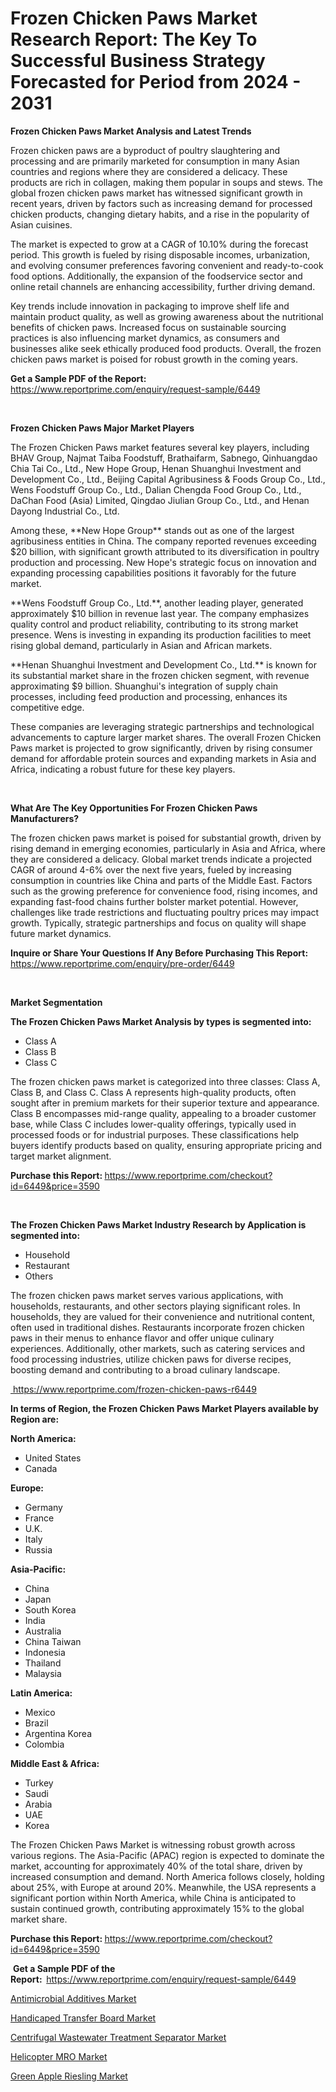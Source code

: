 <p><h1>Frozen Chicken Paws Market Research Report: The Key To Successful Business Strategy Forecasted for Period from 2024 - 2031</h1></p><p><strong>Frozen Chicken Paws Market Analysis and Latest Trends</strong></p>
<p><p>Frozen chicken paws are a byproduct of poultry slaughtering and processing and are primarily marketed for consumption in many Asian countries and regions where they are considered a delicacy. These products are rich in collagen, making them popular in soups and stews. The global frozen chicken paws market has witnessed significant growth in recent years, driven by factors such as increasing demand for processed chicken products, changing dietary habits, and a rise in the popularity of Asian cuisines.</p><p>The market is expected to grow at a CAGR of 10.10% during the forecast period. This growth is fueled by rising disposable incomes, urbanization, and evolving consumer preferences favoring convenient and ready-to-cook food options. Additionally, the expansion of the foodservice sector and online retail channels are enhancing accessibility, further driving demand.</p><p>Key trends include innovation in packaging to improve shelf life and maintain product quality, as well as growing awareness about the nutritional benefits of chicken paws. Increased focus on sustainable sourcing practices is also influencing market dynamics, as consumers and businesses alike seek ethically produced food products. Overall, the frozen chicken paws market is poised for robust growth in the coming years.</p></p>
<p><strong>Get a Sample PDF of the Report:&nbsp;</strong> <a href="https://www.reportprime.com/enquiry/request-sample/6449">https://www.reportprime.com/enquiry/request-sample/6449</a></p>
<p>&nbsp;</p>
<p><strong>Frozen Chicken Paws Major Market Players</strong></p>
<p><p>The Frozen Chicken Paws market features several key players, including BHAV Group, Najmat Taiba Foodstuff, Brathaifarm, Sabnego, Qinhuangdao Chia Tai Co., Ltd., New Hope Group, Henan Shuanghui Investment and Development Co., Ltd., Beijing Capital Agribusiness & Foods Group Co., Ltd., Wens Foodstuff Group Co., Ltd., Dalian Chengda Food Group Co., Ltd., DaChan Food (Asia) Limited, Qingdao Jiulian Group Co., Ltd., and Henan Dayong Industrial Co., Ltd. </p><p>Among these, **New Hope Group** stands out as one of the largest agribusiness entities in China. The company reported revenues exceeding $20 billion, with significant growth attributed to its diversification in poultry production and processing. New Hope's strategic focus on innovation and expanding processing capabilities positions it favorably for the future market.</p><p>**Wens Foodstuff Group Co., Ltd.**, another leading player, generated approximately $10 billion in revenue last year. The company emphasizes quality control and product reliability, contributing to its strong market presence. Wens is investing in expanding its production facilities to meet rising global demand, particularly in Asian and African markets.</p><p>**Henan Shuanghui Investment and Development Co., Ltd.** is known for its substantial market share in the frozen chicken segment, with revenue approximating $9 billion. Shuanghui's integration of supply chain processes, including feed production and processing, enhances its competitive edge.</p><p>These companies are leveraging strategic partnerships and technological advancements to capture larger market shares. The overall Frozen Chicken Paws market is projected to grow significantly, driven by rising consumer demand for affordable protein sources and expanding markets in Asia and Africa, indicating a robust future for these key players.</p></p>
<p>&nbsp;</p>
<p><strong>What Are The Key Opportunities For Frozen Chicken Paws Manufacturers?</strong></p>
<p><p>The frozen chicken paws market is poised for substantial growth, driven by rising demand in emerging economies, particularly in Asia and Africa, where they are considered a delicacy. Global market trends indicate a projected CAGR of around 4-6% over the next five years, fueled by increasing consumption in countries like China and parts of the Middle East. Factors such as the growing preference for convenience food, rising incomes, and expanding fast-food chains further bolster market potential. However, challenges like trade restrictions and fluctuating poultry prices may impact growth. Typically, strategic partnerships and focus on quality will shape future market dynamics.</p></p>
<p><strong>Inquire or Share Your Questions If Any Before Purchasing This Report:</strong> <a href="https://www.reportprime.com/enquiry/pre-order/6449">https://www.reportprime.com/enquiry/pre-order/6449</a></p>
<p>&nbsp;</p>
<p><strong>Market Segmentation</strong></p>
<p><strong>The Frozen Chicken Paws Market Analysis by types is segmented into:</strong></p>
<p><ul><li>Class A</li><li>Class B</li><li>Class C</li></ul></p>
<p><p>The frozen chicken paws market is categorized into three classes: Class A, Class B, and Class C. Class A represents high-quality products, often sought after in premium markets for their superior texture and appearance. Class B encompasses mid-range quality, appealing to a broader customer base, while Class C includes lower-quality offerings, typically used in processed foods or for industrial purposes. These classifications help buyers identify products based on quality, ensuring appropriate pricing and target market alignment.</p></p>
<p><strong>Purchase this Report:&nbsp;</strong><a href="https://www.reportprime.com/checkout?id=6449&price=3590">https://www.reportprime.com/checkout?id=6449&price=3590</a></p>
<p>&nbsp;</p>
<p><strong>The Frozen Chicken Paws Market Industry Research by Application is segmented into:</strong></p>
<p><ul><li>Household</li><li>Restaurant</li><li>Others</li></ul></p>
<p><p>The frozen chicken paws market serves various applications, with households, restaurants, and other sectors playing significant roles. In households, they are valued for their convenience and nutritional content, often used in traditional dishes. Restaurants incorporate frozen chicken paws in their menus to enhance flavor and offer unique culinary experiences. Additionally, other markets, such as catering services and food processing industries, utilize chicken paws for diverse recipes, boosting demand and contributing to a broad culinary landscape.</p></p>
<p><a href="https://www.reportprime.com/frozen-chicken-paws-r6449">&nbsp;https://www.reportprime.com/frozen-chicken-paws-r6449</a></p>
<p><strong>In terms of Region, the Frozen Chicken Paws Market Players available by Region are:</strong></p>
<p>
    <p> <strong> North America: </strong>
        <ul>
            <li>United States</li>
            <li>Canada</li>
        </ul>
        </p> 
    <p> <strong> Europe: </strong>
        <ul>
            <li>Germany</li>
            <li>France</li>
            <li>U.K.</li>
            <li>Italy</li>
            <li>Russia</li>
        </ul>
        </p> 
    <p> <strong> Asia-Pacific: </strong>
        <ul>
            <li>China</li>
            <li>Japan</li>
            <li>South Korea</li>
            <li>India</li>
            <li>Australia</li>
            <li>China Taiwan</li>
            <li>Indonesia</li>
            <li>Thailand</li>
            <li>Malaysia</li>
        </ul>
        </p> 
    <p> <strong> Latin America: </strong>
        <ul>
            <li>Mexico</li>
            <li>Brazil</li>
            <li>Argentina Korea</li>
            <li>Colombia</li>
        </ul>
        </p> 
    <p> <strong> Middle East & Africa: </strong>
        <ul>
            <li>Turkey</li>
            <li>Saudi</li>
            <li>Arabia</li>
            <li>UAE</li>
            <li>Korea</li>
        </ul>
    </p>
    </p>
<p><p>The Frozen Chicken Paws Market is witnessing robust growth across various regions. The Asia-Pacific (APAC) region is expected to dominate the market, accounting for approximately 40% of the total share, driven by increased consumption and demand. North America follows closely, holding about 25%, with Europe at around 20%. Meanwhile, the USA represents a significant portion within North America, while China is anticipated to sustain continued growth, contributing approximately 15% to the global market share.</p></p>
<p><strong>Purchase this Report: </strong><a href="https://www.reportprime.com/checkout?id=6449&price=3590">https://www.reportprime.com/checkout?id=6449&price=3590</a></p>
<p>&nbsp;<strong>Get a Sample PDF of the Report:&nbsp;&nbsp;</strong><a href="https://www.reportprime.com/enquiry/request-sample/6449">https://www.reportprime.com/enquiry/request-sample/6449</a></p>
<p><strong></strong></p>
<p><p><a href="https://www.linkedin.com/pulse/booming-antimicrobial-additives-market-sector-analysis-growth-if5vf?trackingId=ZQoYH041Q%2BOifkeWk4CqZA%3D%3D">Antimicrobial Additives Market</a></p><p><a href="https://issuu.com/reportprime-2/docs/handicaped-transfer-board-market-si_9e0af59625991b">Handicaped Transfer Board Market</a></p><p><a href="https://issuu.com/reportprime-2/docs/centrifugal-wastewater-treatment-se_53e3d8be38085c">Centrifugal Wastewater Treatment Separator Market</a></p><p><a href="https://medium.com/@zoe.dyer9808709/global-helicopter-mro-market-trends-and-innovations-a-forward-looking-analysis-2024-2031-283aea3c2e9a">Helicopter MRO Market</a></p><p><a href="https://github.com/PeterParrish5/Market-Research-Report-List-6/blob/main/green-apple-riesling-market.md">Green Apple Riesling Market</a></p></p>